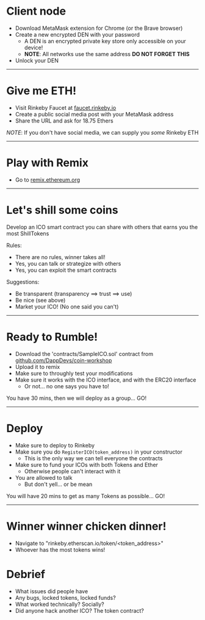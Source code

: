 # Client node
* Download MetaMask extension for Chrome (or the Brave browser)
* Create a new encrypted DEN with your password
    * A DEN is an encrypted private key store only accessible on your device!
    * **NOTE**: All networks use the same address **DO NOT FORGET THIS**
* Unlock your DEN

---

# Give me ETH!
* Visit Rinkeby Faucet at [faucet.rinkeby.io](https://faucet.rinkeby.io/)
* Create a public social media post with your MetaMask address
* Share the URL and ask for 18.75 Ethers

*NOTE*: If you don't have social media, we can supply you *some* Rinkeby ETH

---

# Play with Remix

* Go to [remix.ethereum.org](https://remix.ethereum.org)

---

# Let's shill some coins

Develop an ICO smart contract you can share with others that earns you the most ShillTokens

Rules:
* There are no rules, winner takes all!
* Yes, you can talk or strategize with others
* Yes, you can exploit the smart contracts

Suggestions:
* Be transparent (transparency ==> trust ==> use)
* Be nice (see above)
* Market your ICO! (No one said you can't)

---

# Ready to Rumble!
* Download the 'contracts/SampleICO.sol' contract from [github.com/DappDevs/coin-workshop](https://github.com/DappDevs/coin-workshop/blob/master/contracts/SampleICO.sol)
* Upload it to remix
* Make sure to throughly test your modifications
* Make sure it works with the ICO interface, and with the ERC20 interface
    * Or not... no one says you have to!

You have 30 mins, then we will deploy as a group... GO!

---

# Deploy
* Make sure to deploy to Rinkeby
* Make sure you do `RegisterICO(token_address)` in your constructor
    * This is the only way we can tell everyone the contracts
* Make sure to fund your ICOs with both Tokens and Ether
    * Otherwise people can't interact with it
* You are allowed to talk
    * But don't yell... or be mean

You will have 20 mins to get as many Tokens as possible... GO!

---

# Winner winner chicken dinner!
* Navigate to "rinkeby.etherscan.io/token/<token_address>"
* Whoever has the most tokens wins!

# Debrief
* What issues did people have
* Any bugs, locked tokens, locked funds?
* What worked technically? Socially?
* Did anyone hack another ICO? The token contract?
